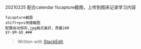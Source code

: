 20210225
配合calendar fscapture截图，上传到图床记录学习内容
```
facapture截图
shift+pss快捷截图
配置自动保存,jpg格式最好，质量100
$Y-$M-$D_###
```

> Written with [StackEdit](https://stackedit.io/).
<!--stackedit_data:
eyJoaXN0b3J5IjpbNjc2MTgwMjk2LDkyMTkxNjkwMV19
-->